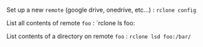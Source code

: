Set up a new `remote` (google drive, onedrive, etc...)
: `rclone config`

List all contents of remote `foo`
: `rclone ls foo:

List contents of a directory on remote `foo`
: `rclone lsd foo:/bar/`
<!--stackedit_data:
eyJoaXN0b3J5IjpbLTExMjY2MTExOTJdfQ==
-->
